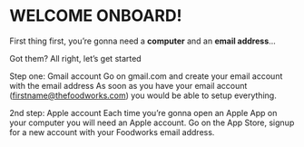 # WELCOME ONBOARD!

First thing first, you’re gonna need a **computer** and an **email address**…


Got them? All right, let’s get started

Step one: Gmail account
Go on gmail.com and create your email account with the email address As soon as you have your email account (firstname@thefoodworks.com) you would be able to setup everything.

2nd step: Apple account
Each time you’re gonna open an Apple App on your computer you will need an Apple account.
Go on the App Store, signup for a new account with your Foodworks email address.